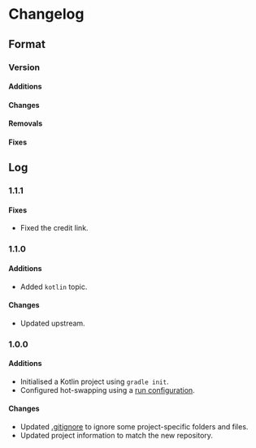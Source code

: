 # Changelog

## Format

### Version

#### Additions

#### Changes

#### Removals

#### Fixes

## Log

### 1.1.1

#### Fixes

- Fixed the credit link.

### 1.1.0

#### Additions

- Added `kotlin` topic.

#### Changes

- Updated upstream.

### 1.0.0

#### Additions

- Initialised a Kotlin project using `gradle init`.
- Configured hot-swapping using a [run configuration](./.idea/runConfigurations/Hotswap.xml).

#### Changes

- Updated [.gitignore](./.gitignore) to ignore some project-specific folders and files.
- Updated project information to match the new repository.
